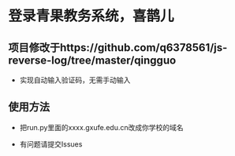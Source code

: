 # 登录青果教务系统，喜鹊儿

## 项目修改于https://github.com/q6378561/js-reverse-log/tree/master/qingguo
+ 实现自动输入验证码，无需手动输入

## 使用方法
+ 把run.py里面的xxxx.gxufe.edu.cn改成你学校的域名

+ 有问题请提交Issues
